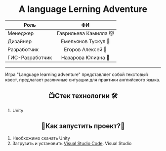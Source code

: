 # <div align="center">A language Lerning Adventure</div>

| Роль       |       ФИ         | 
| ------------- |:------------------:|
| Менеджер     | Гаврильева Камилла 🐱   |
| Дизайнер     | Емельянов Тускул 🦍|     
| Разработчик  | Егоров Алексей   🐰  |
| ГИС-Разработчик  | Назарова Юлиана  🐺  |

____
Игра "Language learning adventure" представляет собой текстовый квест, предлагает различные ситуации для практики английского языка.

## <div align="center"> 📺Стек технологии 🛠️</div>
1. Unity
## <div align="center">🤔Как запустить проект?🤯</div>
1) Необхожимо скачать Unity
2) Загрузить и установить [Visual Studio Code](https://code.visualstudio.com/). Visual Studio
